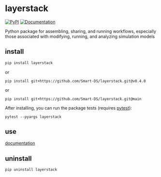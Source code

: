 # layerstack
[![PyPI](https://img.shields.io/pypi/v/layerstack.svg)](https://pypi.python.org/pypi/layerstack/)
[![Documentation](https://img.shields.io/badge/docs-ready-blue.svg)](https://smart-ds.github.io/layerstack/)

Python package for assembling, sharing, and running workflows, especially those associated with modifying, running, and analyzing simulation models

## install

```bash
pip install layerstack
```

or

```
pip install git+https://github.com/Smart-DS/layerstack.git@v0.4.0
```

or 

```
pip install git+https://github.com/Smart-DS/layerstack.git@main
```

After installing, you can run the package tests (requires [pytest](https://pypi.org/project/pytest/)):

```
pytest --pyargs layerstack
```

## use

[documentation](https://smart-ds.github.io/layerstack/)

## uninstall

```
pip uninstall layerstack
```
